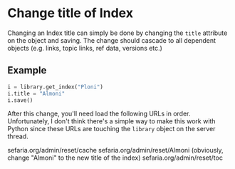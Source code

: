 # Change title of Index

Changing an Index title can simply be done by changing the `title` attribute on the object and saving. The change should cascade to all dependent objects (e.g. links, topic links, ref data, versions etc.)

## Example

```python
i = library.get_index("Ploni")
i.title = "Almoni"
i.save()
```

After this change, you'll need load the following URLs in order. Unfortunately, I don't think there's a simple way to make this work with Python since these URLs are touching the `library` object on the server thread.

sefaria.org/admin/reset/cache
sefaria.org/admin/reset/Almoni (obviously, change "Almoni" to the new title of the index)
sefaria.org/admin/reset/toc
